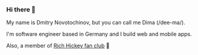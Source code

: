 ### Hi there 👋

My name is Dmitry Novotochinov, but you can call me Dima (/dee-ma/).

I'm software engineer based in Germany and I build web and mobile apps.

Also, a member of [Rich Hickey fan club](https://github.com/tallesl/Rich-Hickey-fanclub) 🙂
